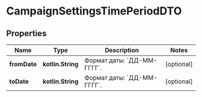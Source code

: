
# CampaignSettingsTimePeriodDTO

## Properties
| Name | Type | Description | Notes |
| ------------ | ------------- | ------------- | ------------- |
| **fromDate** | **kotlin.String** | Формат даты: &#x60;ДД-ММ-ГГГГ&#x60;.  |  [optional] |
| **toDate** | **kotlin.String** | Формат даты: &#x60;ДД-ММ-ГГГГ&#x60;.  |  [optional] |



